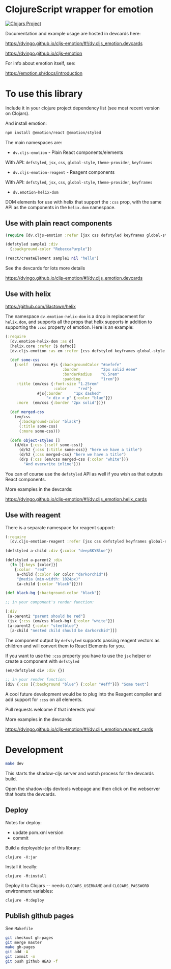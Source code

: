# ClojureScript wrapper for emotion

[![Clojars Project](https://img.shields.io/clojars/v/dv/cljs-emotion.svg)](https://clojars.org/dv/cljs-emotion)

Documentation and example usage are hosted in devcards here:

https://dvingo.github.io/cljs-emotion/#!/dv.cljs_emotion.devcards

https://dvingo.github.io/cljs-emotion

For info about emotion itself, see:

https://emotion.sh/docs/introduction

# To use this library

Include it in your clojure project dependency list (see most recent version on Clojars).

And install emotion:

```bash
npm install @emotion/react @emotion/styled
```
The main namespaces are:

- `dv.cljs-emotion` - Plain React components/elements

With API: `defstyled`, `jsx`, `css`, `global-style`, `theme-provider`, `keyframes`

- `dv.cljs-emotion-reagent` - Reagent components

With API: `defstyled`, `jsx`, `css`, `global-style`, `theme-provider`, `keyframes`

- `dv.emotion-helix-dom`

DOM elements for use with helix that support the `:css` prop, with the same API as the components in the `helix.dom` namespace.

## Use with plain react components

```clojure 
(require [dv.cljs-emotion :refer [jsx css defstyled keyframes global-style theme-provider]])

(defstyled sample1 :div
  {:background-color "RebeccaPurple"})

(react/createElement sample1 nil "hello")
```

See the devcards for lots more details

https://dvingo.github.io/cljs-emotion/#!/dv.cljs_emotion.devcards

## Use with helix

https://github.com/lilactown/helix

The namespace `dv.emotion-helix-dom` is a drop in replacement for `helix.dom`, and supports all the props that helix
supports in addition to supporting the `:css` property of emotion. Here is an example:

```clojure
(:require
  [dv.emotion-helix-dom :as d]
  [helix.core :refer [$ defnc]]
  [dv.cljs-emotion :as em :refer [css defstyled keyframes global-style theme-provider]]

  (def some-css
    {:self  (em/css #js {:backgroundColor "#aefefe"
                         :border          "2px solid #eee"
                         :borderRadius    "0.5rem"
                         :padding         "1rem"})
     :title (em/css {:font-size "1.25rem"
                     :color     "red"}
              #js{:border     "1px dashed"
                  "> div > p" {:color "blue"}})
     :more  (em/css {:border "2px solid"})})

  (def merged-css
    (em/css
      {:background-color "black"}
      (:title some-css)
      (:more some-css)))

  (defn object-styles []
    (d/div {:css (:self some-css)}
      (d/h2 {:css (:title some-css)} "here we have a title")
      (d/h2 {:css merged-css} "here we have a title")
      (d/p {:css (em/css merged-css {:color "white"})}
        "And overwrite inline")))
```

You can of course use the `defstyled` API as well if you wish as that outputs React components.

More examples in the devcards:

https://dvingo.github.io/cljs-emotion/#!/dv.cljs_emotion.helix_cards

## Use with reagent

There is a separate namespace for reagent support:

```clojure
(:require
  [dv.cljs-emotion-reagent :refer [jsx css defstyled keyframes global-style theme-provider]])

(defstyled a-child :div {:color "deepSKYBlue"})

(defstyled a-parent2 :div
  (fn [{:keys [color]}]
    {:color  "red"
     a-child {:color (or color "darkorchid")}
     "@media (min-width: 1024px)"
     {a-child {:color "black"}}}))

(def black-bg {:background-color "black"})

;; in your component's render function:

[:div
 [a-parent2 "parent should be red"]
 (jsx {:css (em/css black-bg) {:color "white"}})
 [a-parent2 {:color "steelblue"}
  [a-child "nested child should be darkorchid"]]]
```

The component output by `defstyled` supports passing reagent vectors as children and will convert them to React Elements
for you.

If you want to use the `:css` property you have to use the `jsx` helper or create a component with `defstyled`

```clojure
(em/defstyled div :div {})

;; in your render function:
[div {:css [{:background "blue"} {:color "#eff"}]} "Some text"]
```

A cool future development would be to plug into the Reagent compiler and add support for `:css` on all elements.

Pull requests welcome if that interests you!

More examples in the devcards:

https://dvingo.github.io/cljs-emotion/#!/dv.cljs_emotion.reagent_cards

# Development

```bash
make dev
```

This starts the shadow-cljs server and watch process for the devcards build.

Open the shadow-cljs devtools webpage and then click on the webserver that hosts the devcards.

## Deploy

Notes for deploy:

- update pom.xml version
- commit

Build a deployable jar of this library:

    clojure -X:jar

Install it locally:

    clojure -M:install

Deploy it to Clojars -- needs `CLOJARS_USERNAME` and `CLOJARS_PASSWORD` environment variables:

    clojure -M:deploy

## Publish github pages

See `Makefile`

```bash
git checkout gh-pages
git merge master
make gh-pages
git add -A
git commit -m
git push github HEAD -f
```

